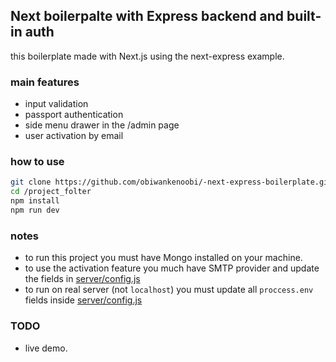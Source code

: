 ## Next boilerpalte with Express backend and built-in auth 
this boilerplate made with Next.js using the next-express example.

### main features
* input validation
* passport authentication
* side menu drawer in the /admin page
* user activation by email


### how to use

```sh
git clone https://github.com/obiwankenoobi/-next-express-boilerplate.git
cd /project_folter
npm install
npm run dev
```

### notes
* to run this project you must have Mongo installed on your machine. 
* to use the activation feature you much have SMTP provider and update the fields in [server/config.js](/server/config.js)
* to run on real server (not `localhost`) you must update all `proccess.env` fields inside [server/config.js](/server/config.js)


### TODO
* live demo.
